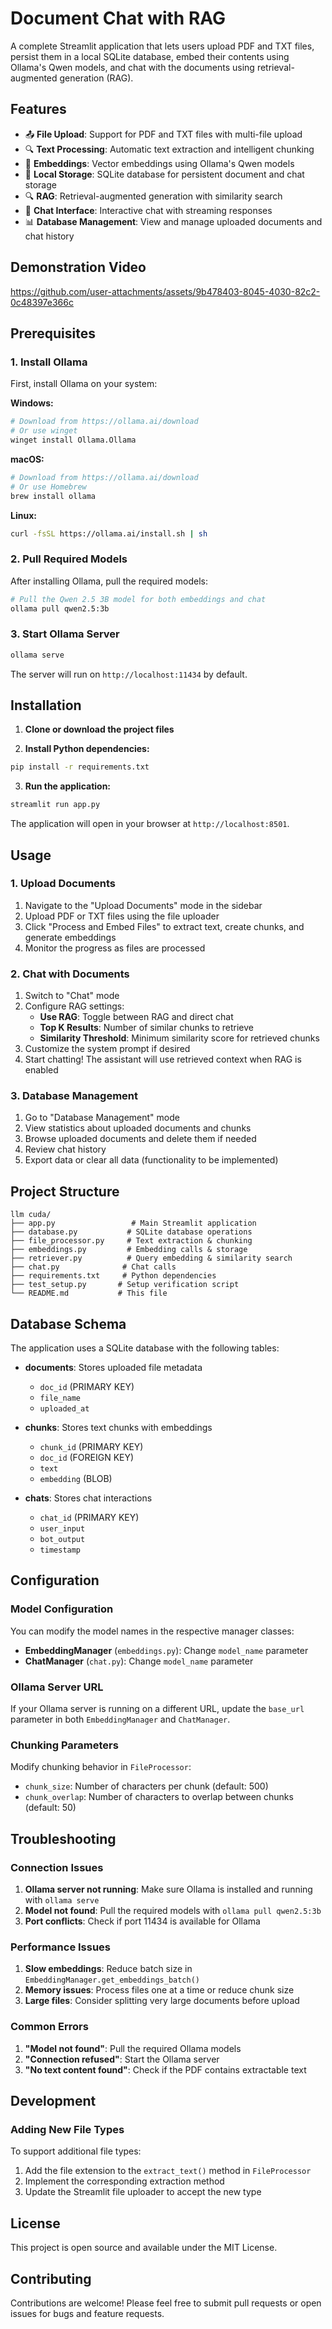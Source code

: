 # Document Chat with RAG

A complete Streamlit application that lets users upload PDF and TXT files, persist them in a local SQLite database, embed their contents using Ollama's Qwen models, and chat with the documents using retrieval-augmented generation (RAG).

## Features

- 📤 **File Upload**: Support for PDF and TXT files with multi-file upload
- 🔍 **Text Processing**: Automatic text extraction and intelligent chunking
- 🧠 **Embeddings**: Vector embeddings using Ollama's Qwen models
- 💾 **Local Storage**: SQLite database for persistent document and chat storage
- 🔍 **RAG**: Retrieval-augmented generation with similarity search
- 💬 **Chat Interface**: Interactive chat with streaming responses
- 📊 **Database Management**: View and manage uploaded documents and chat history

## Demonstration Video
https://github.com/user-attachments/assets/9b478403-8045-4030-82c2-0c48397e366c




## Prerequisites

### 1. Install Ollama

First, install Ollama on your system:

**Windows:**
```bash
# Download from https://ollama.ai/download
# Or use winget
winget install Ollama.Ollama
```

**macOS:**
```bash
# Download from https://ollama.ai/download
# Or use Homebrew
brew install ollama
```

**Linux:**
```bash
curl -fsSL https://ollama.ai/install.sh | sh
```

### 2. Pull Required Models

After installing Ollama, pull the required models:

```bash
# Pull the Qwen 2.5 3B model for both embeddings and chat
ollama pull qwen2.5:3b
```

### 3. Start Ollama Server

```bash
ollama serve
```

The server will run on `http://localhost:11434` by default.

## Installation

1. **Clone or download the project files**

2. **Install Python dependencies:**
```bash
pip install -r requirements.txt
```

3. **Run the application:**
```bash
streamlit run app.py
```

The application will open in your browser at `http://localhost:8501`.

## Usage

### 1. Upload Documents

1. Navigate to the "Upload Documents" mode in the sidebar
2. Upload PDF or TXT files using the file uploader
3. Click "Process and Embed Files" to extract text, create chunks, and generate embeddings
4. Monitor the progress as files are processed

### 2. Chat with Documents

1. Switch to "Chat" mode
2. Configure RAG settings:
   - **Use RAG**: Toggle between RAG and direct chat
   - **Top K Results**: Number of similar chunks to retrieve
   - **Similarity Threshold**: Minimum similarity score for retrieved chunks
3. Customize the system prompt if desired
4. Start chatting! The assistant will use retrieved context when RAG is enabled

### 3. Database Management

1. Go to "Database Management" mode
2. View statistics about uploaded documents and chunks
3. Browse uploaded documents and delete them if needed
4. Review chat history
5. Export data or clear all data (functionality to be implemented)

## Project Structure

```
llm cuda/
├── app.py                 # Main Streamlit application
├── database.py           # SQLite database operations
├── file_processor.py     # Text extraction & chunking
├── embeddings.py         # Embedding calls & storage
├── retriever.py          # Query embedding & similarity search
├── chat.py              # Chat calls
├── requirements.txt     # Python dependencies
├── test_setup.py       # Setup verification script
└── README.md           # This file
```

## Database Schema

The application uses a SQLite database with the following tables:

- **documents**: Stores uploaded file metadata
  - `doc_id` (PRIMARY KEY)
  - `file_name`
  - `uploaded_at`

- **chunks**: Stores text chunks with embeddings
  - `chunk_id` (PRIMARY KEY)
  - `doc_id` (FOREIGN KEY)
  - `text`
  - `embedding` (BLOB)

- **chats**: Stores chat interactions
  - `chat_id` (PRIMARY KEY)
  - `user_input`
  - `bot_output`
  - `timestamp`

## Configuration

### Model Configuration

You can modify the model names in the respective manager classes:

- **EmbeddingManager** (`embeddings.py`): Change `model_name` parameter
- **ChatManager** (`chat.py`): Change `model_name` parameter

### Ollama Server URL

If your Ollama server is running on a different URL, update the `base_url` parameter in both `EmbeddingManager` and `ChatManager`.

### Chunking Parameters

Modify chunking behavior in `FileProcessor`:
- `chunk_size`: Number of characters per chunk (default: 500)
- `chunk_overlap`: Number of characters to overlap between chunks (default: 50)

## Troubleshooting

### Connection Issues

1. **Ollama server not running**: Make sure Ollama is installed and running with `ollama serve`
2. **Model not found**: Pull the required models with `ollama pull qwen2.5:3b`
3. **Port conflicts**: Check if port 11434 is available for Ollama

### Performance Issues

1. **Slow embeddings**: Reduce batch size in `EmbeddingManager.get_embeddings_batch()`
2. **Memory issues**: Process files one at a time or reduce chunk size
3. **Large files**: Consider splitting very large documents before upload

### Common Errors

1. **"Model not found"**: Pull the required Ollama models
2. **"Connection refused"**: Start the Ollama server
3. **"No text content found"**: Check if the PDF contains extractable text

## Development

### Adding New File Types

To support additional file types:

1. Add the file extension to the `extract_text()` method in `FileProcessor`
2. Implement the corresponding extraction method
3. Update the Streamlit file uploader to accept the new type

## License

This project is open source and available under the MIT License.

## Contributing

Contributions are welcome! Please feel free to submit pull requests or open issues for bugs and feature requests. 
